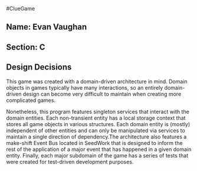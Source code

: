 #ClueGame

## Name: Evan Vaughan
## Section: C

## Design Decisions

This game was created with a domain-driven architecture in mind. Domain objects in games typically have many interactions, so an entirely domain-driven design can become very difficult to maintain when creating more complicated games.

Nonetheless, this program features singleton services that interact with the domain entities. Each non-transient entity has a local storage context that stores all game objects in various structures. Each domain entity is (mostly) independent of other entities and can only be manipulated via services to maintain a single direction of dependency.The architecture also features a make-shift Event Bus located in SeedWork that is designed to inform the rest of the application of a major event that has happened in a given domain entity. Finally, each major subdomain of the game has a series of tests that were created for test-driven development purposes. 
